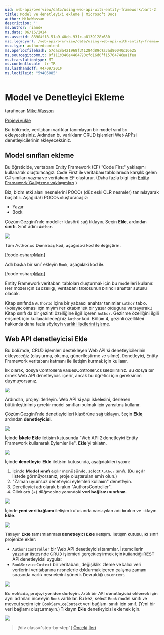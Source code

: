 ```yaml
---
uid: web-api/overview/data/using-web-api-with-entity-framework/part-2
title: Model ve denetleyici ekleme | Microsoft Docs
author: MikeWasson
description: ''
ms.author: riande
ms.date: 06/16/2014
ms.assetid: 88908ff8-51a9-40eb-931c-a8139128b680
msc.legacyurl: /web-api/overview/data/using-web-api-with-entity-framework/part-2
msc.type: authoredcontent
ms.openlocfilehash: 57dacda421968f341284d89c9a3ad80040c16e25
ms.sourcegitcommit: 0f1119340e4464720cfd16d0ff15764746ea1fea
ms.translationtype: MT
ms.contentlocale: tr-TR
ms.lasthandoff: 04/09/2019
ms.locfileid: "59405085"
---
```

# <a name="add-models-and-controllers"></a>Model ve Denetleyici Ekleme

tarafından [Mike Wasson](https://github.com/MikeWasson)

[Projeyi yükle](https://github.com/MikeWasson/BookService)

Bu bölümde, veritabanı varlıklar tanımlayan bir model sınıfları ekleyeceksiniz. Ardından bu varlıkların CRUD işlemleri Web APİ'si denetleyicilerinin ekleyeceksiniz.

## <a name="add-model-classes"></a>Model sınıfları ekleme

Bu öğreticide, veritabanı Entity Framework (EF) "Code First" yaklaşımı kullanarak oluşturacağız. Code First ile veritabanı tablolarında karşılık gelen C# sınıfları yazma ve veritabanı EF oluşturur. (Daha fazla bilgi için [Entity Framework Geliştirme yaklaşımları](https://msdn.microsoft.com/library/ms178359%28v=vs.110%29.aspx#dbfmfcf).)

Biz, bizim etki alanı nesnelerini POCOs (düz eski CLR nesneler) tanımlayarak başlatın. Aşağıdaki POCOs oluşturacağız:

- Yazar
- Book

Çözüm Gezgini'nde modeller klasörü sağ tıklayın. Seçin **Ekle**, ardından **sınıfı**. Sınıf adını `Author`.

![](part-2/_static/image1.png)

Tüm Author.cs Demirbaş kod, aşağıdaki kod ile değiştirin.

[!code-csharp[Main](part-2/samples/sample1.cs)]

Adlı başka bir sınıf ekleyin `Book`, aşağıdaki kod ile.

[!code-csharp[Main](part-2/samples/sample2.cs)]

Entity Framework veritabanı tabloları oluşturmak için bu modelleri kullanır. Her model için `Id` özelliği, veritabanı tablosunun birincil anahtar sütunu olacak.

Kitap sınıfında `AuthorId` içine bir yabancı anahtar tanımlar `Author` tablo. (Kolaylık olması için miyim her kitabın tek bir yazar olduğunu varsayarak.) Kitap sınıfı da bir gezinti özelliğine ilgili içeren `Author`. Gezinme özelliğini ilgili erişmek için kullanabileceğiniz `Author` kod. Bölüm 4, gezinti özellikleri hakkında daha fazla söyleyin [varlık ilişkilerini işleme](part-4.md).

## <a name="add-web-api-controllers"></a>Web API denetleyicisi Ekle

Bu bölümde, CRUD işlemleri destekleyen Web APİ'si denetleyicilerinin ekleyeceğiz (oluşturma, okuma, güncelleştirme ve silme). Denetleyici, Entity Framework veritabanı katmanı ile iletişim kurmak için kullanır.

İlk olarak, dosya Controllers/ValuesController.cs silebilirsiniz. Bu dosya bir örnek Web API denetleyicisi içerir, ancak bu öğretici için gereksinim duymuyorsanız.

![](part-2/_static/image2.png)

Ardından, projeyi derleyin. Web APİ'si yapı iskelesini, derlenen bütünleştirilmiş gerekir model sınıfları bulmak için yansıtma kullanır.

Çözüm Gezgini'nde denetleyicileri klasörüne sağ tıklayın. Seçin **Ekle**, ardından **denetleyicisi**.

![](part-2/_static/image3.png)

İçinde **İskele Ekle** iletişim kutusunda "Web API 2 denetleyici Entity Framework kullanarak Eylemler ile". **Ekle**'yi tıklatın.

![](part-2/_static/image4.png)

İçinde **denetleyici Ekle** iletişim kutusunda, aşağıdakileri yapın:

1. İçinde **Model sınıfı** açılır menüsünde, select `Author` sınıfı. (Bu açılır listede görmüyorsanız, proje oluşturulan emin olun.)
2. "Zaman uyumsuz denetleyici eylemleri kullanın" denetleyin.
3. Denetleyici adı olarak bırakın &quot;AuthorsController&quot;.
4. Click artı (+) düğmesine yanındaki **veri bağlamı sınıfının**.

![](part-2/_static/image5.png)

İçinde **yeni veri bağlamı** iletişim kutusunda varsayılan adı bırakın ve tıklayın **Ekle**.

![](part-2/_static/image6.png)

Tıklayın **Ekle** tamamlanması **denetleyici Ekle** iletişim. İletişim kutusu, iki sınıf projenize ekler:

- `AuthorsController` bir Web API denetleyicisi tanımlar. İstemcilerin yazarlar listesinde CRUD işlemleri gerçekleştirmek için kullandığı REST API denetleyicisi uygular.
- `BookServiceContext` bir veritabanı, değişiklik izleme ve kalıcı veri verilerini veritabanına nesnelerle doldurmak içeren çalışma zamanı sırasında varlık nesnelerini yönetir. Devraldığı `DbContext`.

![](part-2/_static/image7.png)

Bu noktada, projeyi yeniden derleyin. Artık bir API denetleyicisi eklemek için aynı adımları inceleyin `Book` varlıklar. Bu kez, select `Book` model sınıfı ve mevcut seçim için `BookServiceContext` veri bağlamı sınıfı için sınıf. (Yeni bir veri bağlamı oluşturmayın.) Tıklayın **Ekle** denetleyicisi eklemek için.

![](part-2/_static/image8.png)

> [!div class="step-by-step"]
> [Önceki](part-1.md)
> [İleri](part-3.md)
